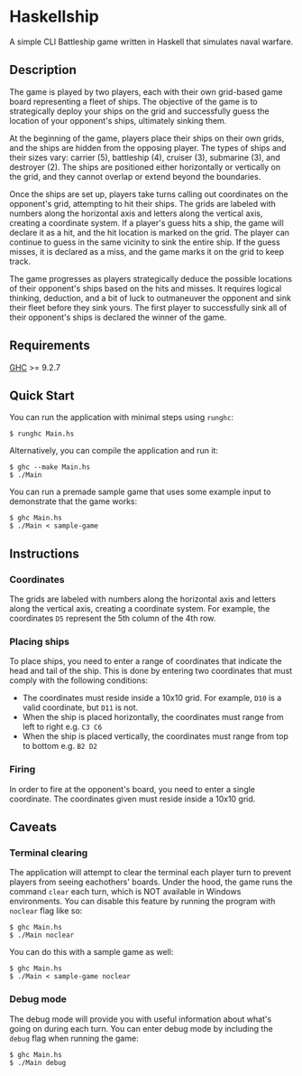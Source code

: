 # Haskellship

A simple CLI Battleship game written in Haskell that simulates naval warfare.

## Description

The game is played by two players, each with their own grid-based game board representing a fleet of ships. The objective of the game is to strategically deploy your ships on the grid and successfully guess the location of your opponent's ships, ultimately sinking them.

At the beginning of the game, players place their ships on their own grids, and the ships are hidden from the opposing player. The types of ships and their sizes vary: carrier (5), battleship (4), cruiser (3), submarine (3), and destroyer (2). The ships are positioned either horizontally or vertically on the grid, and they cannot overlap or extend beyond the boundaries.

Once the ships are set up, players take turns calling out coordinates on the opponent's grid, attempting to hit their ships. The grids are labeled with numbers along the horizontal axis and letters along the vertical axis, creating a coordinate system. If a player's guess hits a ship, the game will declare it as a hit, and the hit location is marked on the grid. The player can continue to guess in the same vicinity to sink the entire ship. If the guess misses, it is declared as a miss, and the game marks it on the grid to keep track.

The game progresses as players strategically deduce the possible locations of their opponent's ships based on the hits and misses. It requires logical thinking, deduction, and a bit of luck to outmaneuver the opponent and sink their fleet before they sink yours. The first player to successfully sink all of their opponent's ships is declared the winner of the game.

## Requirements

[GHC](https://www.haskell.org/ghc/) >= 9.2.7

## Quick Start

You can run the application with minimal steps using `runghc`:

```console
$ runghc Main.hs
```

Alternatively, you can compile the application and run it:

```console
$ ghc --make Main.hs
$ ./Main
```

You can run a premade sample game that uses some example input to demonstrate that the game works:

```console
$ ghc Main.hs
$ ./Main < sample-game
```

## Instructions

### Coordinates

The grids are labeled with numbers along the horizontal axis and letters along the vertical axis, creating a coordinate system. For example, the coordinates `D5` represent the 5th column of the 4th row.

### Placing ships

To place ships, you need to enter a range of coordinates that indicate the head and tail of the ship. This is done by entering two coordinates that must comply with the following conditions:

- The coordinates must reside inside a 10x10 grid. For example, `D10` is a valid coordinate, but `D11` is not.
- When the ship is placed horizontally, the coordinates must range from left to right e.g. `C3 C6`
- When the ship is placed vertically, the coordinates must range from top to bottom e.g. `B2 D2`

### Firing

In order to fire at the opponent's board, you need to enter a single coordinate. The coordinates given must reside inside a 10x10 grid.

## Caveats

### Terminal clearing

The application will attempt to clear the terminal each player turn to prevent players from seeing eachothers' boards. Under the hood, the game runs the command `clear` each turn, which is NOT available in Windows environments. You can disable this feature by running the program with `noclear` flag like so:

```console
$ ghc Main.hs
$ ./Main noclear
```

You can do this with a sample game as well:

```console
$ ghc Main.hs
$ ./Main < sample-game noclear
```

### Debug mode

The debug mode will provide you with useful information about what's going on during each turn. You can enter debug mode by including the `debug` flag when running the game:

```console
$ ghc Main.hs
$ ./Main debug
```

